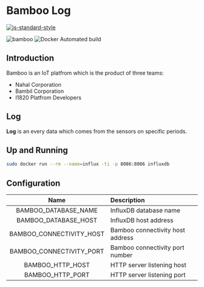 # Bamboo Log
[![js-standard-style](https://cdn.rawgit.com/feross/standard/master/badge.svg)](http://standardjs.com)

![bamboo](https://img.shields.io/badge/bambil-bamboo-orange.svg?style=flat-square)
![Docker Automated build](https://img.shields.io/docker/automated/ibamboo/log.svg?style=flat-square)

## Introduction
Bamboo is an IoT platfrom which is the product of three teams:

* Nahal Corporation
* Bambil Corporation
* I1820 Platfrom Developers


## Log
**Log** is an every data which comes from the sensors on specific periods.

## Up and Running
```sh
sudo docker run --rm --name=influx -ti -p 8086:8086 influxdb
```

## Configuration

| Name     | Description |
|:--------:|:------------|
| BAMBOO_DATABASE_NAME | InfluxDB database name |
| BAMBOO_DATABASE_HOST | InfluxDB host address |
| BAMBOO_CONNECTIVITY_HOST | Bamboo connectivity host address |
| BAMBOO_CONNECTIVITY_PORT | Bamboo connectivity port number |
| BAMBOO_HTTP_HOST | HTTP server listening host |
| BAMBOO_HTTP_PORT | HTTP server listening port |
